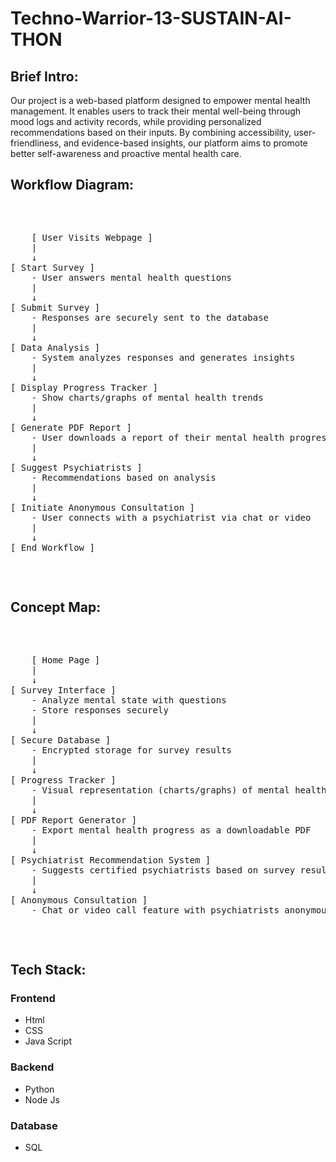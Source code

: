 # Techno-Warrior-13-SUSTAIN-AI-THON
<h2>Brief Intro:</h2>
<p>
  Our project is a web-based platform designed to empower mental health management. It enables users to track their mental well-being through mood logs and activity records, while providing personalized recommendations based on their inputs. By combining accessibility, user-friendliness, and evidence-based insights, our platform aims to promote better self-awareness and proactive mental health care.
</p>

<h2>Workflow Diagram:</h2>

<pre>
  <p>
    [ User Visits Webpage ]  
    |  
    ↓  
[ Start Survey ]  
    - User answers mental health questions  
    |  
    ↓  
[ Submit Survey ]  
    - Responses are securely sent to the database  
    |  
    ↓  
[ Data Analysis ]  
    - System analyzes responses and generates insights  
    |  
    ↓  
[ Display Progress Tracker ]  
    - Show charts/graphs of mental health trends  
    |  
    ↓  
[ Generate PDF Report ]  
    - User downloads a report of their mental health progress  
    |  
    ↓  
[ Suggest Psychiatrists ]  
    - Recommendations based on analysis  
    |  
    ↓  
[ Initiate Anonymous Consultation ]  
    - User connects with a psychiatrist via chat or video  
    |  
    ↓  
[ End Workflow ]
  </p>
</pre>

<h2>Concept Map:</h2>
<pre>
  <p>
    [ Home Page ]  
    |  
    ↓  
[ Survey Interface ]  
    - Analyze mental state with questions  
    - Store responses securely  
    |  
    ↓  
[ Secure Database ]  
    - Encrypted storage for survey results  
    |  
    ↓  
[ Progress Tracker ]  
    - Visual representation (charts/graphs) of mental health progress over time  
    |  
    ↓  
[ PDF Report Generator ]  
    - Export mental health progress as a downloadable PDF  
    |  
    ↓  
[ Psychiatrist Recommendation System ]  
    - Suggests certified psychiatrists based on survey results  
    |  
    ↓  
[ Anonymous Consultation ]  
    - Chat or video call feature with psychiatrists anonymously
  </p>
</pre>

<h2>Tech Stack:</h2>

<h3>Frontend</h3>
<ul>
<li>Html</li>
<li>CSS</li>
<li>Java Script</li>
</ul>

<h3>Backend</h3>
<ul>
<li>Python</li>
<li>Node Js</li>
</ul>
<h3>Database</h3>
<ul>
  <li>SQL</li>
</li>
